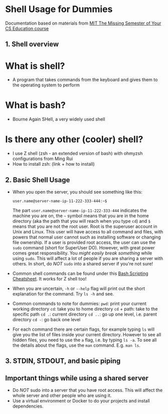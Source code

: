 # Shell Usage for Dummies
Documentation based on materials from [MIT The Missing Semester of Your CS Education course](https://missing.csail.mit.edu)

## 1. Shell overview
# What is shell?
* A program that takes commands from the keyboard and gives them to the operating system to perform
# What is bash?
* Bourne Again SHell, a very widely used shell
# Is there any other (cooler) shell?
* I use Z shell (zsh - an extended version of bash) with ohmyzsh configurations from Ming Rui 
* How to install zsh: (link + how to install)

## 2. Basic Shell Usage
* When you open the server, you should see something like this:
  ```shell
  user.name@server-name-ip-11-222-333-444:~$
  ```
  The part `user.name@server-name-ip-11-222-333-444` indicates the machine you are on, the `~` symbol means that you are in the home directory (aka the path that you will reach when you type `cd`) and `$` means that you are not the root user.
  Root is the superuser account in Unix and Linux. This user will have access to all command and files, with powers that normal user cannot such as installing software or changing file ownership. If a user is provided root access, the user can use the `sudo` command (short for SuperUser DO). 
  However, with great power comes great responsibility. You _might easily break something_ while using `sudo`. This will affect a lot of people if you are sharing a server with others. In short, do _NOT_ `sudo` into a shared server if you're not sure!

* Common shell commands can be found under this [Bash Scripting Cheatsheet](https://devhints.io/bash). It works for Z shell too!

* When you are uncertain, `-h` or `--help` flag will print out the short explanation for the command. Try `ls -h` and see.

* Common commands to note for dummies:
  `pwd`: print your current working directory
  `cd`: take you to home directory
      `cd` + path: take to the specific path
      `cd .`: current directory
      `cd ..`: go up one level, i.e. parent directory
      `cd -`: go back one level
* For each command there are certain flags, for example typing `ls` will give you the list of files inside your current directory. However to see all hidden files, you need to use the `a` flag, i.e. by typing `ls -a`. To see all the details about the flags, use the `man` command. E.g. `man ls`.

## 3. STDIN, STDOUT, and basic piping

## Important things while using a shared server
* Do _NOT_ sudo into a server that you have root access. This will affect the whole server and other people who are using it.
* Use a virtual environment or Docker to do your projects and install dependencies.

